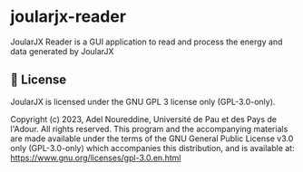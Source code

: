 # joularjx-reader
 JoularJX Reader is a GUI application to read and process the energy and data generated by JoularJX 

## :newspaper: License

JoularJX is licensed under the GNU GPL 3 license only (GPL-3.0-only).

Copyright (c) 2023, Adel Noureddine, Université de Pau et des Pays de l'Adour.
All rights reserved. This program and the accompanying materials are made available under the terms of the GNU General Public License v3.0 only (GPL-3.0-only) which accompanies this distribution, and is available at: https://www.gnu.org/licenses/gpl-3.0.en.html